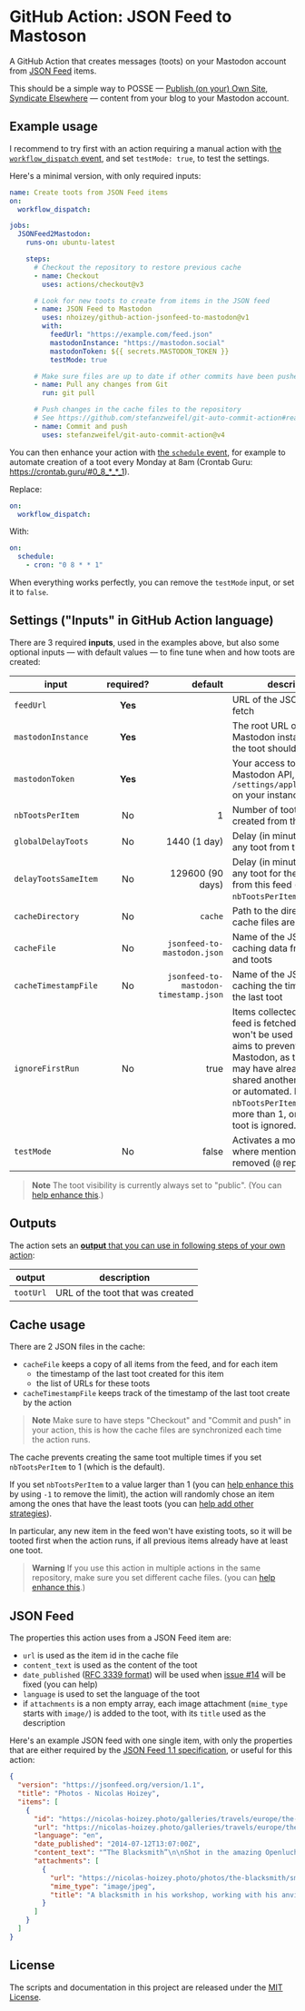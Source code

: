 # GitHub Action: JSON Feed to Mastoson

A GitHub Action that creates messages (toots) on your Mastodon account from [JSON Feed](https://www.jsonfeed.org/) items.

This should be a simple way to POSSE — [Publish (on your) Own Site, Syndicate Elsewhere](https://indieweb.org/POSSE) — content from your blog to your Mastodon account.

## Example usage

I recommend to try first with an action requiring a manual action with [the `workflow_dispatch` event](https://docs.github.com/en/actions/using-workflows/events-that-trigger-workflows#workflow_dispatch), and set `testMode: true`, to test the settings.

Here's a minimal version, with only required inputs:

```yaml
name: Create toots from JSON Feed items
on:
  workflow_dispatch:

jobs:
  JSONFeed2Mastodon:
    runs-on: ubuntu-latest

    steps:
      # Checkout the repository to restore previous cache
      - name: Checkout
        uses: actions/checkout@v3

      # Look for new toots to create from items in the JSON feed
      - name: JSON Feed to Mastodon
        uses: nhoizey/github-action-jsonfeed-to-mastodon@v1
        with:
          feedUrl: "https://example.com/feed.json"
          mastodonInstance: "https://mastodon.social"
          mastodonToken: ${{ secrets.MASTODON_TOKEN }}
          testMode: true

      # Make sure files are up to date if other commits have been pushed in the mean time
      - name: Pull any changes from Git
        run: git pull

      # Push changes in the cache files to the repository
      # See https://github.com/stefanzweifel/git-auto-commit-action#readme
      - name: Commit and push
        uses: stefanzweifel/git-auto-commit-action@v4
```

You can then enhance your action with [the `schedule` event](https://docs.github.com/en/actions/using-workflows/events-that-trigger-workflows#schedule), for example to automate creation of a toot every Monday at 8am (Crontab Guru: <https://crontab.guru/#0_8_*_*_1>).

Replace:

```yaml
on:
  workflow_dispatch:
```

With:

```yaml
on:
  schedule:
    - cron: "0 8 * * 1"
```

When everything works perfectly, you can remove the `testMode` input, or set it to `false`.

## Settings ("Inputs" in GitHub Action language)

There are 3 required **inputs**, used in the examples above, but also some optional inputs — with default values — to fine tune when and how toots are created:

| input                | required? |                               default | description                                                                                                                                                                                                                                                                      |
| -------------------- | :-------: | ------------------------------------: | -------------------------------------------------------------------------------------------------------------------------------------------------------------------------------------------------------------------------------------------------------------------------------- |
| `feedUrl`            |  **Yes**  |                                       | URL of the JSON Feed to fetch                                                                                                                                                                                                                                                    |
| `mastodonInstance`   |  **Yes**  |                                       | The root URL of the Mastodon instance where the toot should be created                                                                                                                                                                                                           |
| `mastodonToken`      |  **Yes**  |                                       | Your access token for the Mastodon API, get it from `/settings/applications/new` on your instance                                                                                                                                                                                |
| `nbTootsPerItem`     |    No     |                                     1 | Number of toots that can be created from the same item                                                                                                                                                                                                                           |
| `globalDelayToots`   |    No     |                          1440 (1 day) | Delay (in minutes) between any toot from this feed                                                                                                                                                                                                                               |
| `delayTootsSameItem` |    No     |                      129600 (90 days) | Delay (in minutes) between any toot for the same item from this feed (used only if `nbTootsPerItem > 1`)                                                                                                                                                                         |
| `cacheDirectory`     |    No     |                               `cache` | Path to the directory where cache files are stored                                                                                                                                                                                                                               |
| `cacheFile`          |    No     |           `jsonfeed-to-mastodon.json` | Name of the JSON file caching data from the feed and toots                                                                                                                                                                                                                       |
| `cacheTimestampFile` |    No     | `jsonfeed-to-mastodon-timestamp.json` | Name of the JSON file caching the timestamp of the last toot                                                                                                                                                                                                                     |
| `ignoreFirstRun`     |    No     |                                  true | Items collected when the feed is fetched the first time won't be used as toots. This aims to prevent flooding Mastodon, as these items may have already been shared another way, manual or automated. If `nbTootsPerItem` is set to more than 1, only the first toot is ignored. |
| `testMode`           |    No     |                                 false | Activates a mode for tests, where mentions are removed (`@` replaced by `$`)                                                                                                                                                                                                     |

> **Note**
> The toot visibility is currently always set to "public". (You can [help enhance this](https://github.com/nhoizey/github-action-jsonfeed-to-mastodon/issues/8).)

## Outputs

The action sets an [**output** that you can use in following steps of your own action](https://docs.github.com/en/actions/creating-actions/metadata-syntax-for-github-actions#outputs-for-docker-container-and-javascript-actions):

| output    | description                      |
| --------- | -------------------------------- |
| `tootUrl` | URL of the toot that was created |

## Cache usage

There are 2 JSON files in the cache:

- `cacheFile` keeps a copy of all items from the feed, and for each item
  - the timestamp of the last toot created for this item
  - the list of URLs for these toots
- `cacheTimestampFile` keeps track of the timestamp of the last toot create by the action

> **Note**
> Make sure to have steps "Checkout" and "Commit and push" in your action, this is how the cache files are synchronized each time the action runs.

The cache prevents creating the same toot multiple times if you set `nbTootsPerItem` to 1 (which is the default).

If you set `nbTootsPerItem` to a value larger than 1 (you can [help enhance this](https://github.com/nhoizey/github-action-jsonfeed-to-mastodon/issues/7) by using `-1` to remove the limit), the action will randomly chose an item among the ones that have the least toots (you can [help add other strategies](https://github.com/nhoizey/github-action-jsonfeed-to-mastodon/issues/14)).

In particular, any new item in the feed won't have existing toots, so it will be tooted first when the action runs, if all previous items already have at least one toot.

> **Warning**
> If you use this action in multiple actions in the same repository, make sure you set different cache files. (you can [help enhance this](https://github.com/nhoizey/github-action-jsonfeed-to-mastodon/issues/9).)

## JSON Feed

The properties this action uses from a JSON Feed item are:

- `url` is used as the item id in the cache file
- `content_text` is used as the content of the toot
- `date_published` ([RFC 3339 format](https://www.rfc-editor.org/rfc/rfc3339)) will be used when [issue #14](https://github.com/nhoizey/github-action-jsonfeed-to-mastodon/issues/14) will be fixed (you can help)
- `language` is used to set the language of the toot
- if `attachments` is a non empty array, each image attachment (`mime_type` starts with `image/`) is added to the toot, with its `title` used as the description

Here's an example JSON feed with one single item, with only the properties that are either required by the [JSON Feed 1.1 specification](https://www.jsonfeed.org/version/1.1/), or useful for this action:

```json
{
  "version": "https://jsonfeed.org/version/1.1",
  "title": "Photos - Nicolas Hoizey",
  "items": [
    {
      "id": "https://nicolas-hoizey.photo/galleries/travels/europe/the-netherlands/arnhem/the-blacksmith/",
      "url": "https://nicolas-hoizey.photo/galleries/travels/europe/the-netherlands/arnhem/the-blacksmith/",
      "language": "en",
      "date_published": "2014-07-12T13:07:00Z",
      "content_text": "“The Blacksmith”\n\nShot in the amazing Openluchtmuseum (Open Air Museum) near Arnhem, in The Netherlands.\n\n📅 12th July 2014\n\n📸 Sony RX100 Mark III\n🎞️ ISO 3200, ƒ/2.8, 1/80s\n\n#Travels #Europe #TheNetherlands #Arnhem #Photo #Photography #PhotoOfTheDay #DailyPhoto\n\n🔎 https://nicolas-hoizey.photo/galleries/travels/europe/the-netherlands/arnhem/the-blacksmith/",
      "attachments": [
        {
          "url": "https://nicolas-hoizey.photo/photos/the-blacksmith/small.jpg",
          "mime_type": "image/jpeg",
          "title": "A blacksmith in his workshop, working with his anvil"
        }
      ]
    }
  ]
}
```

## License

The scripts and documentation in this project are released under the [MIT License](LICENSE).

